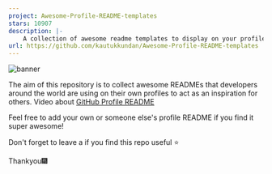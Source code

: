 ```yaml
---
project: Awesome-Profile-README-templates
stars: 10907
description: |-
    A collection of awesome readme templates to display on your profile
url: https://github.com/kautukkundan/Awesome-Profile-README-templates
---
```


![banner](https://user-images.githubusercontent.com/23727056/87433896-78ae9700-c607-11ea-9ca6-9cdbe3f67998.jpg)

The aim of this repository is to collect awesome READMEs that developers around the world are using on their own profiles to act as an inspiration for others.
Video about [GitHub Profile README](https://twitter.com/github/status/1294348292130836482?s=20)

Feel free to add your own or someone else's profile README if you find it super awesome! 

Don't forget to leave a if you find this repo useful ⭐

Thankyou🎆

